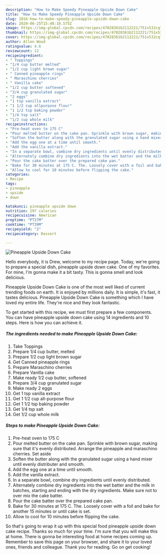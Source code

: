 ```yaml
---
description: "How to Make Speedy Pineapple Upside Down Cake"
title: "How to Make Speedy Pineapple Upside Down Cake"
slug: 1016-how-to-make-speedy-pineapple-upside-down-cake
date: 2020-06-25T15:48:10.575Z
image: https://img-global.cpcdn.com/recipes/47028361b2112221/751x532cq70/pineapple-upside-down-cake-recipe-main-photo.jpg
thumbnail: https://img-global.cpcdn.com/recipes/47028361b2112221/751x532cq70/pineapple-upside-down-cake-recipe-main-photo.jpg
cover: https://img-global.cpcdn.com/recipes/47028361b2112221/751x532cq70/pineapple-upside-down-cake-recipe-main-photo.jpg
author: Allen Wood
ratingvalue: 4.6
reviewcount: 12
recipeingredient:
- " Toppings"
- "1/4 cup butter melted"
- "1/2 cup light brown sugar"
- " Canned pineapple rings"
- " Maraschino cherries"
- " Vanilla cake"
- "1/2 cup butter softened"
- "3/4 cup granulated sugar"
- "2 eggs"
- "1 tsp vanilla extract"
- "1 1/2 cup allpurpose flour"
- "1 1/2 tsp baking powder"
- "1/4 tsp salt"
- "1/2 cup whole milk"
recipeinstructions:
- "Pre-heat oven to 175 C"
- "Pour melted butter on the cake pan. Sprinkle with brown sugar, making sure that it&#39;s evenly distributed. Arrange the pineapple and maraschino cherries. Set aside"
- "Soften the butter along with the granulated sugar using a hand mixer until evenly distributer and smooth."
- "Add the egg one at a time until smooth."
- "Add the vanilla extract."
- "In a separate bowl, combine dry ingredients until evenly distributed."
- "Alternately combine dry ingredients into the wet batter and the milk in batches, starting and ending with the dry ingredients. Make sure not to over mix the cake batter."
- "Pour the cake batter over the prepared cake pan."
- "Bake for 30 minutes at 175 C. The. Loosely cover with a foil and bake for another 15 minutes or until cake is set."
- "Allow to cool for 10 minutes before flipping the cake."
categories:
- Recipe
tags:
- pineapple
- upside
- down

katakunci: pineapple upside down 
nutrition: 297 calories
recipecuisine: American
preptime: "PT27M"
cooktime: "PT39M"
recipeyield: "2"
recipecategory: Dessert

---
```



![Pineapple Upside Down Cake](https://img-global.cpcdn.com/recipes/47028361b2112221/751x532cq70/pineapple-upside-down-cake-recipe-main-photo.jpg)

Hello everybody, it is Drew, welcome to my recipe page. Today, we're going to prepare a special dish, pineapple upside down cake. One of my favorites. For mine, I'm gonna make it a bit tasty. This is gonna smell and look delicious.



Pineapple Upside Down Cake is one of the most well liked of current trending foods on earth. It is enjoyed by millions daily. It is simple, it's fast, it tastes delicious. Pineapple Upside Down Cake is something which I have loved my entire life. They're nice and they look fantastic.


To get started with this recipe, we must first prepare a few components. You can have pineapple upside down cake using 14 ingredients and 10 steps. Here is how you can achieve it.

<!--inarticleads1-->

##### The ingredients needed to make Pineapple Upside Down Cake:

1. Take  Toppings
1. Prepare 1/4 cup butter, melted
1. Prepare 1/2 cup light brown sugar
1. Get  Canned pineapple rings
1. Prepare  Maraschino cherries
1. Prepare  Vanilla cake
1. Make ready 1/2 cup butter, softened
1. Prepare 3/4 cup granulated sugar
1. Make ready 2 eggs
1. Get 1 tsp vanilla extract
1. Get 1 1/2 cup all-purpose flour
1. Get 1 1/2 tsp baking powder
1. Get 1/4 tsp salt
1. Get 1/2 cup whole milk




<!--inarticleads2-->

##### Steps to make Pineapple Upside Down Cake:

1. Pre-heat oven to 175 C
1. Pour melted butter on the cake pan. Sprinkle with brown sugar, making sure that it&#39;s evenly distributed. Arrange the pineapple and maraschino cherries. Set aside
1. Soften the butter along with the granulated sugar using a hand mixer until evenly distributer and smooth.
1. Add the egg one at a time until smooth.
1. Add the vanilla extract.
1. In a separate bowl, combine dry ingredients until evenly distributed.
1. Alternately combine dry ingredients into the wet batter and the milk in batches, starting and ending with the dry ingredients. Make sure not to over mix the cake batter.
1. Pour the cake batter over the prepared cake pan.
1. Bake for 30 minutes at 175 C. The. Loosely cover with a foil and bake for another 15 minutes or until cake is set.
1. Allow to cool for 10 minutes before flipping the cake.




So that's going to wrap it up with this special food pineapple upside down cake recipe. Thanks so much for your time. I'm sure that you will make this at home. There is gonna be interesting food at home recipes coming up. Remember to save this page on your browser, and share it to your loved ones, friends and colleague. Thank you for reading. Go on get cooking!
